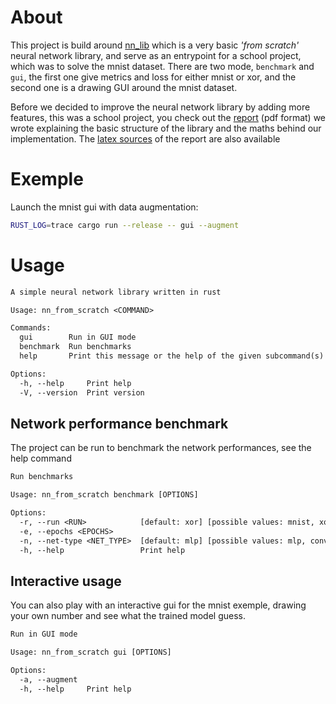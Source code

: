 # About
This project is build around [nn_lib](./nn_lib/) which is a very basic _'from scratch'_ neural network library, and serve as an entrypoint for a school project, which was to solve the mnist dataset.
There are two mode, `benchmark` and `gui`, the first one give metrics and loss for either mnist or xor, and the second one is a drawing GUI around the mnist dataset.

Before we decided to improve the neural network library by adding more features, this was a school project,
you check out the [report](./report/nn_from_scratch.pdf) (pdf format) we wrote explaining the basic structure of the library and the maths behind our implementation.
The [latex sources](./report/) of the report are also available

# Exemple
Launch the mnist gui with data augmentation:
```sh
RUST_LOG=trace cargo run --release -- gui --augment
```

# Usage
```txt
A simple neural network library written in rust

Usage: nn_from_scratch <COMMAND>

Commands:
  gui        Run in GUI mode
  benchmark  Run benchmarks
  help       Print this message or the help of the given subcommand(s)

Options:
  -h, --help     Print help
  -V, --version  Print version
 ```

## Network performance benchmark
The project can be run to benchmark the network performances, see the help command

```txt
Run benchmarks

Usage: nn_from_scratch benchmark [OPTIONS]

Options:
  -r, --run <RUN>            [default: xor] [possible values: mnist, xor]
  -e, --epochs <EPOCHS>
  -n, --net-type <NET_TYPE>  [default: mlp] [possible values: mlp, conv]
  -h, --help                 Print help
```

## Interactive usage
You can also play with an interactive gui for the mnist exemple, drawing your own number and see what the trained model guess.

```txt
Run in GUI mode

Usage: nn_from_scratch gui [OPTIONS]

Options:
  -a, --augment
  -h, --help     Print help
```

